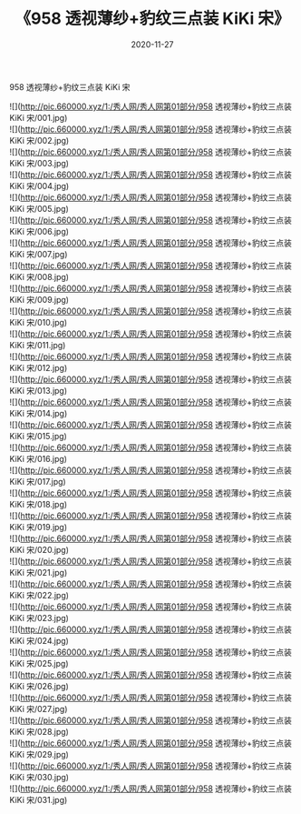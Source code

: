﻿---
layout: post
title:  《958 透视薄纱+豹纹三点装 KiKi 宋》
date:   2020-11-27
img: http://pic.660000.xyz/1:/秀人网/秀人网第01部分/958 透视薄纱+豹纹三点装 KiKi 宋/000.jpg
categories: [美女, 清纯, 唯美]
---

958 透视薄纱+豹纹三点装 KiKi 宋

  ![](http://pic.660000.xyz/1:/秀人网/秀人网第01部分/958 透视薄纱+豹纹三点装 KiKi 宋/001.jpg) <br> ![](http://pic.660000.xyz/1:/秀人网/秀人网第01部分/958 透视薄纱+豹纹三点装 KiKi 宋/002.jpg) <br> ![](http://pic.660000.xyz/1:/秀人网/秀人网第01部分/958 透视薄纱+豹纹三点装 KiKi 宋/003.jpg) <br> ![](http://pic.660000.xyz/1:/秀人网/秀人网第01部分/958 透视薄纱+豹纹三点装 KiKi 宋/004.jpg) <br> ![](http://pic.660000.xyz/1:/秀人网/秀人网第01部分/958 透视薄纱+豹纹三点装 KiKi 宋/005.jpg) <br> ![](http://pic.660000.xyz/1:/秀人网/秀人网第01部分/958 透视薄纱+豹纹三点装 KiKi 宋/006.jpg) <br> ![](http://pic.660000.xyz/1:/秀人网/秀人网第01部分/958 透视薄纱+豹纹三点装 KiKi 宋/007.jpg) <br> ![](http://pic.660000.xyz/1:/秀人网/秀人网第01部分/958 透视薄纱+豹纹三点装 KiKi 宋/008.jpg) <br> ![](http://pic.660000.xyz/1:/秀人网/秀人网第01部分/958 透视薄纱+豹纹三点装 KiKi 宋/009.jpg) <br> ![](http://pic.660000.xyz/1:/秀人网/秀人网第01部分/958 透视薄纱+豹纹三点装 KiKi 宋/010.jpg) <br> ![](http://pic.660000.xyz/1:/秀人网/秀人网第01部分/958 透视薄纱+豹纹三点装 KiKi 宋/011.jpg) <br> ![](http://pic.660000.xyz/1:/秀人网/秀人网第01部分/958 透视薄纱+豹纹三点装 KiKi 宋/012.jpg) <br> ![](http://pic.660000.xyz/1:/秀人网/秀人网第01部分/958 透视薄纱+豹纹三点装 KiKi 宋/013.jpg) <br> ![](http://pic.660000.xyz/1:/秀人网/秀人网第01部分/958 透视薄纱+豹纹三点装 KiKi 宋/014.jpg) <br> ![](http://pic.660000.xyz/1:/秀人网/秀人网第01部分/958 透视薄纱+豹纹三点装 KiKi 宋/015.jpg) <br> ![](http://pic.660000.xyz/1:/秀人网/秀人网第01部分/958 透视薄纱+豹纹三点装 KiKi 宋/016.jpg) <br> ![](http://pic.660000.xyz/1:/秀人网/秀人网第01部分/958 透视薄纱+豹纹三点装 KiKi 宋/017.jpg) <br> ![](http://pic.660000.xyz/1:/秀人网/秀人网第01部分/958 透视薄纱+豹纹三点装 KiKi 宋/018.jpg) <br> ![](http://pic.660000.xyz/1:/秀人网/秀人网第01部分/958 透视薄纱+豹纹三点装 KiKi 宋/019.jpg) <br> ![](http://pic.660000.xyz/1:/秀人网/秀人网第01部分/958 透视薄纱+豹纹三点装 KiKi 宋/020.jpg) <br> ![](http://pic.660000.xyz/1:/秀人网/秀人网第01部分/958 透视薄纱+豹纹三点装 KiKi 宋/021.jpg) <br> ![](http://pic.660000.xyz/1:/秀人网/秀人网第01部分/958 透视薄纱+豹纹三点装 KiKi 宋/022.jpg) <br> ![](http://pic.660000.xyz/1:/秀人网/秀人网第01部分/958 透视薄纱+豹纹三点装 KiKi 宋/023.jpg) <br> ![](http://pic.660000.xyz/1:/秀人网/秀人网第01部分/958 透视薄纱+豹纹三点装 KiKi 宋/024.jpg) <br> ![](http://pic.660000.xyz/1:/秀人网/秀人网第01部分/958 透视薄纱+豹纹三点装 KiKi 宋/025.jpg) <br> ![](http://pic.660000.xyz/1:/秀人网/秀人网第01部分/958 透视薄纱+豹纹三点装 KiKi 宋/026.jpg) <br> ![](http://pic.660000.xyz/1:/秀人网/秀人网第01部分/958 透视薄纱+豹纹三点装 KiKi 宋/027.jpg) <br> ![](http://pic.660000.xyz/1:/秀人网/秀人网第01部分/958 透视薄纱+豹纹三点装 KiKi 宋/028.jpg) <br> ![](http://pic.660000.xyz/1:/秀人网/秀人网第01部分/958 透视薄纱+豹纹三点装 KiKi 宋/029.jpg) <br> ![](http://pic.660000.xyz/1:/秀人网/秀人网第01部分/958 透视薄纱+豹纹三点装 KiKi 宋/030.jpg) <br> ![](http://pic.660000.xyz/1:/秀人网/秀人网第01部分/958 透视薄纱+豹纹三点装 KiKi 宋/031.jpg) <br>